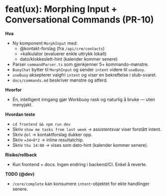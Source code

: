 # feat(ux): Morphing Input + Conversational Commands (PR-10)

**Hva**
- Ny komponent `MorphInput` med:
  - @kontakt-forslag (fra `/api/crm/contacts`)
  - =kalkulator (evaluerer enkle uttrykk lokalt)
  - dato/klokkeslett-hint (kalender kommer senere)
- Parser `commandParser.ts` som gjenkjenner 5+ kommando-mønstre.
- `BuoyChat` bytter til `MorphInput` og sender `intent` videre til `useBuoy`.
- `useBuoy` aksepterer valgfri `intent` og viser en bekreftelse i stub-svaret.
- `docs/commands.md` beskriver mønstre og atferd.

**Hvorfor**
- Én, intelligent inngang gjør Workbuoy rask og naturlig å bruke — uten menyjakt.

**Hvordan teste**
- `cd frontend && npm run dev`
- Skriv `show me tasks from last week` → assistentsvar viser forstått intent.
- Skriv `@ol` → kontaktforslag dukker opp.
- Skriv `=34+8*2` → inline resultatchip.
- Skriv `thu 14:00` → vises som dato-hint (kalender kommer senere).

**Risiko/rollback**
- Kun frontend + docs. Ingen endring i backend/CI. Enkel å reverte.

**TODO (@dev)**
- `/core/complete` kan konsumere `intent`-objektet for ekte handlinger senere.